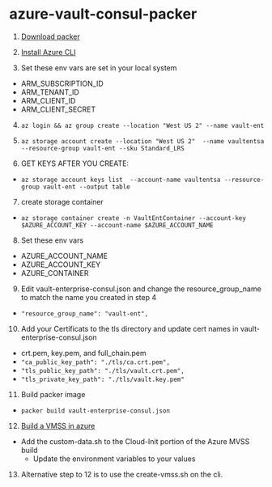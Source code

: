 # azure-vault-consul-packer
1. [Download packer](https://packer.io/downloads.html)

2. [Install Azure CLI](https://docs.microsoft.com/en-us/cli/azure/install-azure-cli?view=azure-cli-latest)

3. Set these env vars are set in your local system
 - ARM_SUBSCRIPTION_ID
 - ARM_TENANT_ID
 - ARM_CLIENT_ID
 - ARM_CLIENT_SECRET

4. ```az login && az group create --location "West US 2" --name vault-ent```
5. ```az storage account create --location "West US 2"  --name vaultentsa  --resource-group vault-ent --sku Standard_LRS```

6. GET KEYS AFTER YOU CREATE:
  * ```az storage account keys list  --account-name vaultentsa --resource-group vault-ent --output table```

7. create storage container
  * ```az storage container create -n VaultEntContainer --account-key $AZURE_ACCOUNT_KEY --account-name $AZURE_ACCOUNT_NAME```

8. Set these env vars
 - AZURE_ACCOUNT_NAME
 - AZURE_ACCOUNT_KEY
 - AZURE_CONTAINER

9. Edit vault-enterprise-consul.json and change the resource_group_name to match the name you created in step 4
 * ```"resource_group_name": "vault-ent",```

10. Add your Certificats to the tls directory and update cert names in vault-enterprise-consul.json
  * crt.pem, key.pem, and full_chain.pem
  * ```"ca_public_key_path": "./tls/ca.crt.pem",```
  * ```"tls_public_key_path": "./tls/vault.crt.pem",```
  * ```"tls_private_key_path": "./tls/vault.key.pem"```

11. Build packer image 
 * ```packer build vault-enterprise-consul.json```

12. [Build a VMSS in azure](https://portal.azure.com/#blade/HubsExtension/BrowseResourceBlade/resourceType/Microsoft.Compute%2FvirtualMachineScaleSets)
  * Add the custom-data.sh to the Cloud-Init portion of the Azure MVSS build
    - Update the environment variables to your values 

13. Alternative step to 12 is to use the create-vmss.sh on the cli.